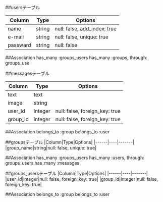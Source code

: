   ##usersテーブル

|Column|Type|Options|
|------|----|-------|
|name|string|null: false, add_index: true|
|e-mail|string|null: false, unique: true|
|passward|string|null: false|

##Association
has_many :groups_users
has_many :groups, through: groups_use


##messagesテーブル

|Column|Type|Options|
|------|----|-------|
|text|text|
|image|string|
|user_id|integer| null: false, foreign_key: true|
|group_id|integer| null: false, foreign_key: true|

##Association
belongs_to :group
belongs_to :user


##groupsテーブル
|Column|Type|Options|
|------|----|-------|
|group_name|string|null: false, unique: true|

##Association
has_many :groups_users
has_many :users, through: groups_users
has_many :messages


##groups_usersテーブル
|Column|Type|Options|
|------|----|-------|
|user_id|integer|null: false, foreign_key: true|
|group_id|integer|null: false, foreign_key: true|

##Association
belongs_to :group
belongs_to :user
